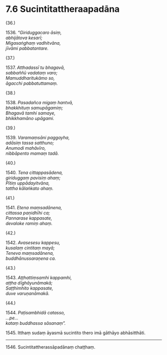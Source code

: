 # 7.6 Sucintitattheraapadāna

(36.)

1536\. _“Giriduggacaro āsiṃ,_  
_abhijātova kesarī;_  
_Migasaṅghaṃ vadhitvāna,_  
_jīvāmi pabbatantare._  

(37.)

1537\. _Atthadassī tu bhagavā,_  
_sabbaññū vadataṃ varo;_  
_Mamuddharitukāmo so,_  
_āgacchi pabbatuttamaṃ._  

(38.)

1538\. _Pasadañca migaṃ hantvā,_  
_bhakkhituṃ samupāgamiṃ;_  
_Bhagavā tamhi samaye,_  
_bhikkhamāno upāgami._  

(39.)

1539\. _Varamaṃsāni paggayha,_  
_adāsiṃ tassa satthuno;_  
_Anumodi mahāvīro,_  
_nibbāpento mamaṃ tadā._  

(40.)

1540\. _Tena cittappasādena,_  
_giriduggaṃ pavisiṃ ahaṃ;_  
_Pītiṃ uppādayitvāna,_  
_tattha kālaṅkato ahaṃ._  

(41.)

1541\. _Etena maṃsadānena,_  
_cittassa paṇidhīhi ca;_  
_Pannarase kappasate,_  
_devaloke ramiṃ ahaṃ._  

(42.)

1542\. _Avasesesu kappesu,_  
_kusalaṃ cintitaṃ mayā;_  
_Teneva maṃsadānena,_  
_buddhānussaraṇena ca._  

(43.)

1543\. _Aṭṭhattiṃsamhi kappamhi,_  
_aṭṭha dīghāyunāmakā;_  
_Saṭṭhimhito kappasate,_  
_duve varuṇanāmakā._  

(44.)

1544\. _Paṭisambhidā catasso,_  
_…pe…_  
_kataṃ buddhassa sāsanaṃ”._  

1545\. Itthaṃ sudaṃ āyasmā sucintito thero imā gāthāyo abhāsitthāti.

---

1546\. Sucintitattherassāpadānaṃ chaṭṭhaṃ.
